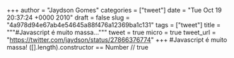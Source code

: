 
+++
author = "Jaydson Gomes"
categories = ["tweet"]
date = "Tue Oct 19 20:37:24 +0000 2010"
draft = false
slug = "4a978d94e67ab4e54645a88f476a12369ba1c131"
tags = ["tweet"]
title = """#Javascript é muito massa..."""
tweet = true
micro = true
tweet_url = "https://twitter.com/jaydson/status/27866376774"
+++
#Javascript é muito massa! ([].length).constructor == Number // true
